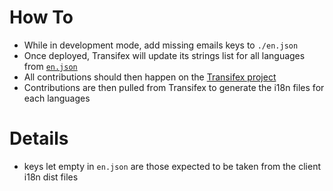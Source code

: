 # How To
- While in development mode, add missing emails keys to `./en.json`
- Once deployed, Transifex will update its strings list for all languages from [`en.json`](https://inventaire.io/public/i18n/src/emails/en.transifex.json)
- All contributions should then happen on the [Transifex project](http://transifex.com/inventaire/inventaire/)
- Contributions are then pulled from Transifex to generate the i18n files for each languages

# Details
- keys let empty in `en.json` are those expected to be taken from the client i18n dist files
